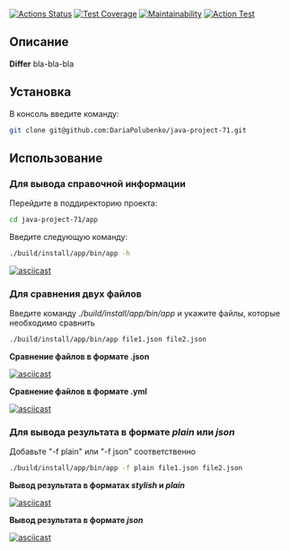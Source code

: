 [![Actions Status](https://github.com/DariaPolubenko/java-project-71/actions/workflows/hexlet-check.yml/badge.svg)](https://github.com/DariaPolubenko/java-project-71/actions)
[![Test Coverage](https://api.codeclimate.com/v1/badges/2e9106abf701b80f8eb4/test_coverage)](https://codeclimate.com/github/DariaPolubenko/java-project-71/test_coverage)
[![Maintainability](https://api.codeclimate.com/v1/badges/2e9106abf701b80f8eb4/maintainability)](https://codeclimate.com/github/DariaPolubenko/java-project-71/maintainability)
[![Action Test](https://github.com/DariaPolubenko/java-project-71/actions/workflows/main.yml/badge.svg)](https://github.com/DariaPolubenko/java-project-71/actions)


## Описание
**Differ** bla-bla-bla


## Установка
В консоль введите команду:
```bash
git clone git@github.com:DariaPolubenko/java-project-71.git
```


## Использование

### Для вывода справочной информации
Перейдите в поддиректорию проекта:
```bash
cd java-project-71/app
```

Введите следующую команду:
```bash
./build/install/app/bin/app -h
```
[![asciicast](https://asciinema.org/a/657385.svg)](https://asciinema.org/a/657385)



### Для сравнения двух файлов
Введите команду _./build/install/app/bin/app_ и укажите файлы, которые необходимо сравнить
```bash
./build/install/app/bin/app file1.json file2.json
```

**Сравнение файлов в формате .json**

[![asciicast](https://asciinema.org/a/657394.svg)](https://asciinema.org/a/657394)


**Сравнение файлов в формате .yml**

[![asciicast](https://asciinema.org/a/656766.svg)](https://asciinema.org/a/656766)



### Для вывода результата в формате _plain_ или _json_
Добавьте "-f plain" или "-f json" соответственно
```bash
./build/install/app/bin/app -f plain file1.json file2.json
```

**Вывод результата в форматах _stylish_ и _plain_** 

[![asciicast](https://asciinema.org/a/657005.svg)](https://asciinema.org/a/657005)

**Вывод результата в формате _json_** 

[![asciicast](https://asciinema.org/a/657254.svg)](https://asciinema.org/a/657254)


